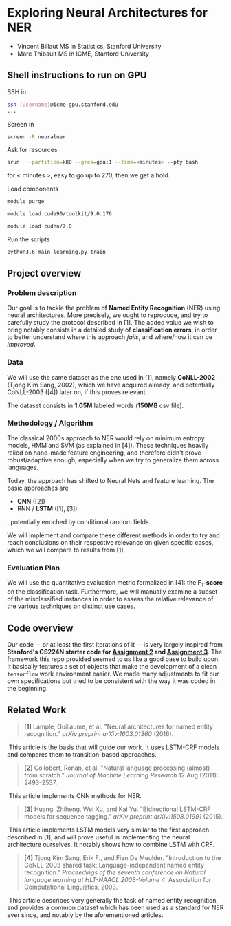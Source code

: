 # Exploring Neural Architectures for NER

- Vincent Billaut   MS in Statistics, Stanford University
- Marc Thibault     MS in ICME, Stanford University

## Shell instructions to run on GPU

SSH in
```bash
ssh [username]@icme-gpu.stanford.edu
...
```

Screen in
```bash
screen -R neuralner
```

Ask for resources
```bash
srun  --partition=k80 --gres=gpu:1 --time=<minutes> --pty bash
```
for < minutes >, easy to go up to 270, then we get a hold.


Load components
```bash
module purge

module load cuda90/toolkit/9.0.176

module load cudnn/7.0
```


Run the scripts
```zsh
python3.6 main_learning.py train
```

## Project overview

### Problem description

Our goal is to tackle the problem of **Named Entity Recognition** (NER) using neural architectures. More precisely, we ought to reproduce, and try to carefully study the protocol described in [1]. The added value we wish to bring notably consists in a detailed study of **classification errors**, in order to better understand where this approach *fails*, and where/how it can be *improved*.

### Data

We will use the same dataset as the one used in [1], namely **CoNLL-2002** (Tjong Kim Sang, 2002), which we have acquired already, and potentially CoNLL-2003 ([4]) later on, if this proves relevant.

The dataset consists in **1.05M** labeled words (**150MB** csv file).

### Methodology / Algorithm

The classical 2000s approach to NER would rely on minimum entropy models, HMM and SVM (as explained in [4]). These techniques heavily relied on hand-made feature engineering, and therefore didn't prove robust/adaptive enough, especially when we try to generalize them across languages.

Today, the approach has shifted to Neural Nets and feature learning. The basic approaches are

- **CNN** ([2])
- RNN / **LSTM** ([1], [3])

, potentially enriched by conditional random fields.

We will implement and compare these different methods in order to try and reach conclusions on their respective relevance on given specific cases, which we will compare to results from [1].

### Evaluation Plan

We will use the quantitative evaluation metric formalized in [4]: the $\textbf{F}_1$**-score** on the classification task. Furthermore, we will manually examine a subset of the misclassified instances in order to assess the relative relevance of the various techniques on distinct use cases.

## Code overview

Our code -- or at least the first iterations of it -- is very largely inspired from **Stanford's CS224N starter code for [Assignment 2](http://web.stanford.edu/class/cs224n/assignment2/index.html) and [Assignment 3](http://web.stanford.edu/class/cs224n/assignment3/index.html)**. The framework this repo provided seemed to us like a good base to build upon.  
It basically features a set of objects that make the development of a clean `tensorflow` work environment easier.
We made many adjustments to fit our own specifications but tried to be consistent with the way it was coded in the beginning.


## Related Work

> **[1]** Lample, Guillaume, et al. "Neural architectures for named entity recognition." *arXiv preprint arXiv:1603.01360* (2016).

​	This article is the basis that will guide our work. It uses LSTM-CRF models and compares them to transition-based approaches.

> **[2]** Collobert, Ronan, et al. "Natural language processing (almost) from scratch." *Journal of Machine Learning Research* 12.Aug (2011): 2493-2537.

​	This article implements CNN methods for NER.

> **[3]** Huang, Zhiheng, Wei Xu, and Kai Yu. "Bidirectional LSTM-CRF models for sequence tagging." *arXiv preprint arXiv:1508.01991* (2015).

​	This article implements LSTM models very similar to the first approach described in [1], and will prove useful in implementing the neural architecture ourselves. It notably shows how to combine LSTM with CRF.

> **[4]** Tjong Kim Sang, Erik F., and Fien De Meulder. "Introduction to the CoNLL-2003 shared task: Language-independent named entity recognition." *Proceedings of the seventh conference on Natural language learning at HLT-NAACL 2003-Volume 4*. Association for Computational Linguistics, 2003.

​	This article describes very generally the task of named entity recognition, and provides a common dataset which has been used as a standard for NER ever since, and notably by the aforementioned articles.
